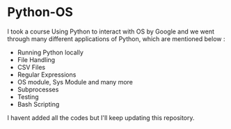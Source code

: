 # Python-OS
I took a course Using Python to interact with OS by Google and we went through many different applications of Python, which are mentioned below :
- Running Python locally
- File Handling
- CSV Files
- Regular Expressions
- OS module, Sys Module and many more
- Subprocesses
- Testing
- Bash Scripting
  
I havent added all the codes but I'll keep updating this repository.

